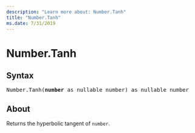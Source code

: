 ```yaml
---
description: "Learn more about: Number.Tanh"
title: "Number.Tanh"
ms.date: 7/31/2019
---
```

# Number.Tanh

## Syntax

<pre>
Number.Tanh(<b>number</b> as nullable number) as nullable number
</pre>
  
## About  
Returns the hyperbolic tangent of `number`.
